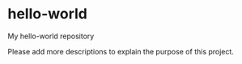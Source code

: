 # hello-world
My hello-world repository

Please add more descriptions to explain the purpose of this project.
